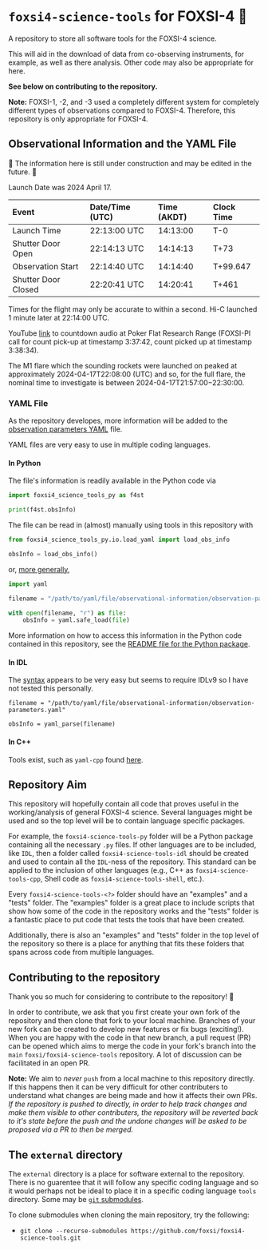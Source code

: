 # `foxsi4-science-tools` for FOXSI-4  <span>&#129418;</span>

A repository to store all software tools for the FOXSI-4 science.

This will aid in the download of data from co-observing instruments, for example, as well as there analysis. Other code may also be appropriate for here.

**See below on contributing to the repository.**

**Note:** FOXSI-1, -2, and -3 used a completely different system for completely different types of observations compared to FOXSI-4. Therefore, this repository is only appropriate for FOXSI-4.

## Observational Information and the YAML File

<span>&#x1f6a7;</span> The information here is still under construction and may be edited in the future. <span>&#x1f6a7;</span>

Launch Date was 2024 April 17.

| Event               | Date/Time  (UTC) | Time  (AKDT) | Clock Time |
|:--                  |:--               |:-            |:-          |
| Launch Time         | 22:13:00 UTC     | 14:13:00     | T-0        |
| Shutter Door Open   | 22:14:13 UTC     | 14:14:13     | T+73       |
| Observation Start   | 22:14:40 UTC     | 14:14:40     | T+99.647   |
| Shutter Door Closed | 22:20:41 UTC     | 14:20:41     | T+461      |

Times for the flight may only be accurate to within a second. Hi-C launched 1 minute later at 22:14:00 UTC.

YouTube [link](https://www.youtube.com/watch?v=PYM2bRn-5ZY) to countdown audio at Poker Flat Research Range (FOXSI-PI call for count pick-up at timestamp 3:37:42, count picked up at timestamp 3:38:34).

The M1 flare which the sounding rockets were launched on peaked at approximately 2024-04-17T22:08:00 (UTC) and so, for the full flare, the nominal time to investigate is between 2024-04-17T21:57:00$-$22:30:00.

### YAML File

As the repository developes, more information will be added to the [observation parameters YAML](observational-information/observation-parameters.yaml) file.

YAML files are very easy to use in multiple coding languages.

#### In Python

The file's information is readily available in the Python code via

```python
import foxsi4_science_tools_py as f4st

print(f4st.obsInfo)
```

The file can be read in (almost) manually using tools in this repository with

```python
from foxsi4_science_tools_py.io.load_yaml import load_obs_info

obsInfo = load_obs_info()
```

or, [more generally](https://pyyaml.org/wiki/PyYAMLDocumentation),

```python
import yaml

filename = "/path/to/yaml/file/observational-information/observation-parameters.yaml"

with open(filename, "r") as file:
    obsInfo = yaml.safe_load(file)
```

More information on how to access this information in the Python code contained in this repository, see the [README file for the Python package](foxsi4-science-tools-py/foxsi4_science_tools_py/README.md).

#### In IDL

The [syntax](https://www.nv5geospatialsoftware.com/docs/yaml_parse.html) appears to be very easy but seems to require IDLv9 so I have not tested this personally.

```idl
filename = "/path/to/yaml/file/observational-information/observation-parameters.yaml"

obsInfo = yaml_parse(filename)
```

#### In C++

Tools exist, such as `yaml-cpp` found [here](https://github.com/jbeder/yaml-cpp).

## Repository Aim

This repository will hopefully contain all code that proves useful in the working/analysis of general FOXSI-4 science. Several languages might be used and so the top level will be to contain language specific packages.

For example, the `foxsi4-science-tools-py` folder will be a Python package containing all the necessary `.py` files. If other languages are to be included, like `IDL`, then a folder called `foxsi4-science-tools-idl` should be created and used to contain all the `IDL`-ness of the repository. This standard can be applied to the inclusion of other languages (e.g., C++ as `foxsi4-science-tools-cpp`, Shell code as `foxsi4-science-tools-shell`, etc.).

Every `foxsi4-science-tools-<?>` folder should have an "examples" and a "tests" folder. The "examples" folder is a great place to include scripts that show how some of the code in the repository works and the "tests" folder is a fantastic place to put code that tests the tools that have been created.

Additionally, there is also an "examples" and "tests" folder in the top level of the repository so there is a place for anything that fits these folders that spans across code from multiple languages.

## Contributing to the repository

Thank you so much for considering to contribute to the repository! <span>&#127881;</span>

In order to contribute, we ask that you first create your own fork of the repository and then clone that fork to your local machine. Branches of your new fork can be created to develop new features or fix bugs (exciting!). When you are happy with the code in that new branch, a pull request (PR) can be opened which aims to merge the code in your fork's branch into the `main` `foxsi/foxsi4-science-tools` repository. A lot of discussion can be facilitated in an open PR.

**Note:** We aim to _never_ `push` from a local machine to this repository directly. If this happens then it can be very difficult for other contributers to understand what changes are being made and how it affects their own PRs. _If the repository is pushed to directly, in order to help track changes and make them visible to other contributers, the repository will be reverted back to it's state before the push and the undone changes will be asked to be proposed via a PR to then be merged._

## The `external` directory

The `external` directory is a place for software external to the repository. There is no guarentee that it will follow any specific coding language and so it would perhaps not be ideal to place it in a specific coding language `tools` directory. Some may be [`git` submodules](https://git-scm.com/book/en/v2/Git-Tools-Submodules).

To clone submodules when cloning the main repository, try the following:

- `git clone --recurse-submodules https://github.com/foxsi/foxsi4-science-tools.git`
